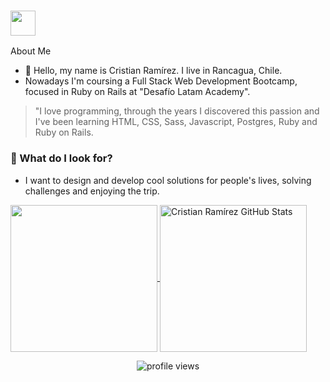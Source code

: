 ### <img src='https://github.com/TheDudeThatCode/TheDudeThatCode/blob/master/Assets/Developer.gif' width='40px'> 

About Me 
- 👋 Hello, my name is Cristian Ramírez. I live in Rancagua, Chile.
- Nowadays I'm coursing a Full Stack Web Development Bootcamp, focused in Ruby on Rails at "Desafío Latam Academy".
> "I love programming, through the years I discovered this passion and I've been learning HTML, CSS, Sass, Javascript, Postgres, Ruby and Ruby on Rails.

### 👀 What do I look for? 
- I want to design and develop cool solutions for people's lives, solving challenges and enjoying the trip.
<a href="https://github.com/CrissRayes/CrissRayes">
  <img height="235px" align="center" src="https://github-readme-stats.vercel.app/api/top-langs/?username=crissrayes&hide=java&title_color=ffffff&text_color=c9cacc&icon_color=2bbc8a&bg_color=1d1f21" />
</a>
<a href="https://github.com/CrissRayes/CrissRayes">
  <img height="235px" align="center" src="https://github-readme-stats.vercel.app/api?username=crissrayes&show_icons=true&line_height=27&count_private=true&title_color=ffffff&text_color=c9cacc&icon_color=2bbc8a&bg_color=1d1f21" alt="Cristian Ramírez GitHub Stats" />
</a>  
  
<p></p>
<p align="center">
  <img src="https://gpvc.arturio.dev/crissrayes" alt="profile views">
</p>
